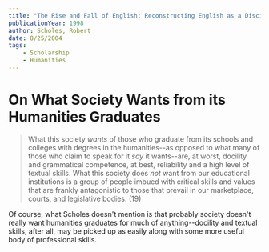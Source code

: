 ```yaml
---
title: "The Rise and Fall of English: Reconstructing English as a Discipline"
publicationYear: 1998
author: Scholes, Robert
date: 8/25/2004
tags:
    - Scholarship
    - Humanities
---
```


# On What Society Wants from its Humanities Graduates

> What this society _wants_ of those who graduate from its schools and colleges with degrees in the humanities--as opposed to what many of those who claim to speak for it _say_ it wants--are, at worst, docility and grammatical competence, at best, reliability and a high level of textual skills. What this society does _not_ want from our educational institutions is a group of people imbued with critical skills and values that are frankly antagonistic to those that prevail in our marketplace, courts, and legislative bodies. (19)

Of course, what Scholes doesn't mention is that probably society doesn't really want humanities graduates for much of anything--docility and textual skills, after all, may be picked up as easily along with some more useful body of professional skills.
